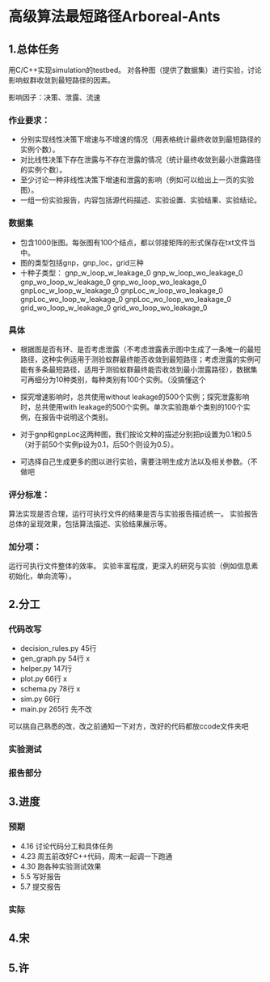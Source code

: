 # 高级算法最短路径Arboreal-Ants

## 1.总体任务

用C/C++实现simulation的testbed。
对各种图（提供了数据集）进行实验，讨论影响蚁群收敛到最短路径的因素。

影响因子：决策、泄露、流速


### 作业要求：
- 分别实现线性决策下增速与不增速的情况（用表格统计最终收敛到最短路径的实例个数）。
- 对比线性决策下存在泄露与不存在泄露的情况（统计最终收敛到最小泄露路径的实例个数）。
- 至少讨论一种非线性决策下增速和泄露的影响（例如可以给出上一页的实验图）。
- 一组一份实验报告，内容包括源代码描述、实验设置、实验结果、实验结论。

### 数据集
- 包含1000张图。每张图有100个结点，都以邻接矩阵的形式保存在txt文件当中。
- 图的类型包括gnp，gnp_loc，grid三种
- 十种子类型：
gnp_w_loop_w_leakage_0
gnp_w_loop_wo_leakage_0
gnp_wo_loop_w_leakage_0
gnp_wo_loop_wo_leakage_0
gnpLoc_w_loop_w_leakage_0
gnpLoc_w_loop_wo_leakage_0
gnpLoc_wo_loop_w_leakage_0
gnpLoc_wo_loop_wo_leakage_0
grid_wo_loop_w_leakage_0
grid_wo_loop_wo_leakage_0

### 具体
- 根据图是否有环、是否考虑泄露（不考虑泄露表示图中生成了一条唯一的最短路径，这种实例适用于测验蚁群最终能否收敛到最短路径；考虑泄露的实例可能有多条最短路径，适用于测验蚁群最终能否收敛到最小泄露路径），数据集可再细分为10种类别，每种类别有100个实例。（没搞懂这个

- 探究增速影响时，总共使用without leakage的500个实例；探究泄露影响时，总共使用with leakage的500个实例。单次实验跑单个类别的100个实例，在报告中说明这个类别。

- 对于gnp和gnpLoc这两种图，我们按论文种的描述分别把p设置为0.1和0.5（对于前50个实例p设为0.1，后50个则设为0.5）。

- 可选择自己生成更多的图以进行实验，需要注明生成方法以及相关参数。（不做吧

### 评分标准：
算法实现是否合理，运行可执行文件的结果是否与实验报告描述统一。
实验报告总体的呈现效果，包括算法描述、实验结果展示等。

### 加分项：
运行可执行文件整体的效率。
实验丰富程度，更深入的研究与实验（例如信息素初始化，单向流等）。

## 2.分工

### 代码改写
- decision_rules.py 45行 
- gen_graph.py 54行 x 
- helper.py 147行 
- plot.py 66行 x
- schema.py 78行 x
- sim.py 66行 
- main.py 265行 先不改

可以挑自己熟悉的改，改之前通知一下对方，改好的代码都放ccode文件夹吧

### 实验测试


### 报告部分



## 3.进度
### 预期
- 4.16 讨论代码分工和具体任务
- 4.23 周五前改好C++代码，周末一起调一下跑通
- 4.30 跑各种实验测试效果
- 5.5 写好报告
- 5.7 提交报告

### 实际



## 4.宋


## 5.许